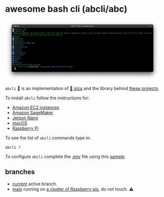 # awesome bash cli (abcli/abc)

![image](./assets/marquee.png)

`abcli` 🚀 is an implementation of [🔻 giza](https://github.com/kamangir/giza) and the library behind [these projects](https://github.com/kamangir/kamangir).

To install `abcli` follow the instructions for:

- [Amazon EC2 instances](https://github.com/kamangir/awesome-bash-cli/wiki/ec2)
- [Amazon SageMaker](https://github.com/kamangir/blue-plugin/blob/main/SageMaker.md)
- [Jetson Nano](https://github.com/kamangir/awesome-bash-cli/wiki/Jetson-Nano)
- [macOS](https://github.com/kamangir/awesome-bash-cli/wiki/macOS)
- [Raspberry Pi](https://github.com/kamangir/awesome-bash-cli/wiki/Raspberry-Pi)

To see the list of `abcli` commands type in:

```
abcli ?
```

To configure `abcli` complete the [.env](./.env) file using this [sample](./sample.env).

## branches

- [current](.) active branch.
- [main](https://github.com/kamangir/awesome-bash-cli/tree/main) running on [a cluster of Raspberry pis](https://github.com/kamangir/blue-bracket), do not touch. ⚠️

